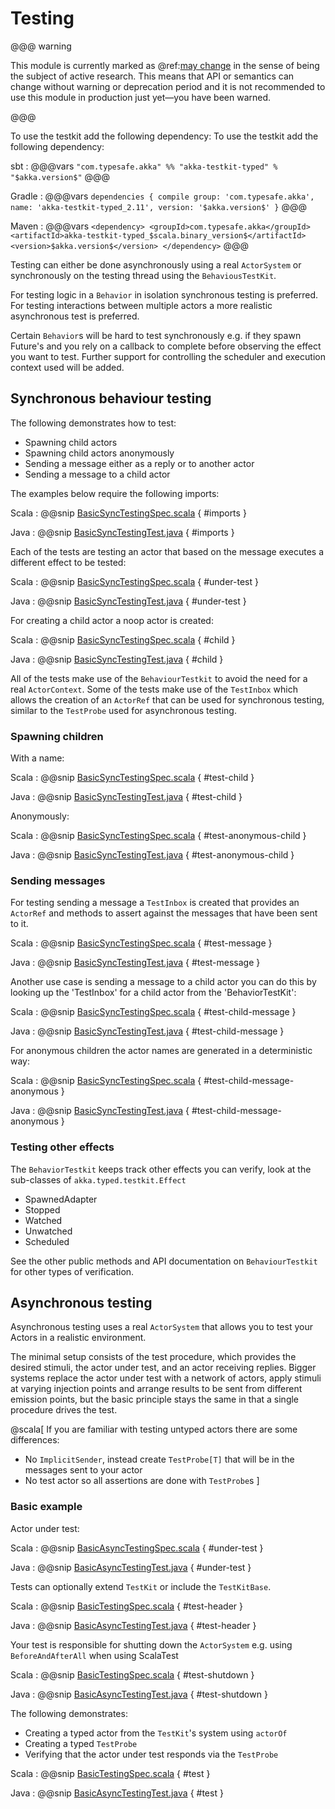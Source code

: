 # Testing 

@@@ warning

This module is currently marked as @ref:[may change](common/may-change.md) in the sense
  of being the subject of active research. This means that API or semantics can
  change without warning or deprecation period and it is not recommended to use
  this module in production just yet—you have been warned.
  
  
@@@

To use the testkit add the following dependency:
To use the testkit add the following dependency:

sbt
:   @@@vars
    ```
    "com.typesafe.akka" %% "akka-testkit-typed" % "$akka.version$"
    ```
    @@@

Gradle
:   @@@vars
    ```
    dependencies {
      compile group: 'com.typesafe.akka', name: 'akka-testkit-typed_2.11', version: '$akka.version$'
    }
    ```
    @@@

Maven
:   @@@vars
    ```
    <dependency>
      <groupId>com.typesafe.akka</groupId>
      <artifactId>akka-testkit-typed_$scala.binary_version$</artifactId>
      <version>$akka.version$</version>
    </dependency>
    ```
    @@@
    
Testing can either be done asynchronously using a real `ActorSystem` or synchronously on the testing thread using the `BehaviousTestKit`.  

For testing logic in a `Behavior` in isolation synchronous testing is preferred. For testing interactions between multiple
actors a more realistic asynchronous test is preferred. 

Certain `Behavior`s will be hard to test synchronously e.g. if they spawn Future's and you rely on a callback to complete
before observing the effect you want to test. Further support for controlling the scheduler and execution context used
will be added.
    
## Synchronous behaviour testing

The following demonstrates how to test:

* Spawning child actors
* Spawning child actors anonymously
* Sending a message either as a reply or to another actor
* Sending a message to a child actor

The examples below require the following imports:

Scala
:  @@snip [BasicSyncTestingSpec.scala]($akka$/akka-actor-typed-tests/src/test/scala/docs/akka/typed/testing/sync/BasicSyncTestingSpec.scala) { #imports }

Java
:  @@snip [BasicSyncTestingTest.java]($akka$/akka-actor-typed-tests/src/test/java/jdocs/akka/typed/testing/sync/BasicSyncTestingTest.java) { #imports }

Each of the tests are testing an actor that based on the message executes a different effect to be tested:

Scala
:  @@snip [BasicSyncTestingSpec.scala]($akka$/akka-actor-typed-tests/src/test/scala/docs/akka/typed/testing/sync/BasicSyncTestingSpec.scala) { #under-test }

Java
:  @@snip [BasicSyncTestingTest.java]($akka$/akka-actor-typed-tests/src/test/java/jdocs/akka/typed/testing/sync/BasicSyncTestingTest.java) { #under-test }

For creating a child actor a noop actor is created:


Scala
:  @@snip [BasicSyncTestingSpec.scala]($akka$/akka-actor-typed-tests/src/test/scala/docs/akka/typed/testing/sync/BasicSyncTestingSpec.scala) { #child }

Java
:  @@snip [BasicSyncTestingTest.java]($akka$/akka-actor-typed-tests/src/test/java/jdocs/akka/typed/testing/sync/BasicSyncTestingTest.java) { #child }

All of the tests make use of the `BehaviourTestkit` to avoid the need for a real `ActorContext`. Some of the tests
make use of the `TestInbox` which allows the creation of an `ActorRef` that can be used for synchronous testing, similar to the
`TestProbe` used for asynchronous testing.


### Spawning children

With a name: 

Scala
:  @@snip [BasicSyncTestingSpec.scala]($akka$/akka-actor-typed-tests/src/test/scala/docs/akka/typed/testing/sync/BasicSyncTestingSpec.scala) { #test-child }

Java
:  @@snip [BasicSyncTestingTest.java]($akka$/akka-actor-typed-tests/src/test/java/jdocs/akka/typed/testing/sync/BasicSyncTestingTest.java) { #test-child } 

Anonymously:

Scala
:  @@snip [BasicSyncTestingSpec.scala]($akka$/akka-actor-typed-tests/src/test/scala/docs/akka/typed/testing/sync/BasicSyncTestingSpec.scala) { #test-anonymous-child }

Java
:  @@snip [BasicSyncTestingTest.java]($akka$/akka-actor-typed-tests/src/test/java/jdocs/akka/typed/testing/sync/BasicSyncTestingTest.java) { #test-anonymous-child } 

### Sending messages

For testing sending a message a `TestInbox` is created that provides an `ActorRef` and methods to assert against the
messages that have been sent to it.

Scala
:  @@snip [BasicSyncTestingSpec.scala]($akka$/akka-actor-typed-tests/src/test/scala/docs/akka/typed/testing/sync/BasicSyncTestingSpec.scala) { #test-message }

Java
:  @@snip [BasicSyncTestingTest.java]($akka$/akka-actor-typed-tests/src/test/java/jdocs/akka/typed/testing/sync/BasicSyncTestingTest.java) { #test-message } 

Another use case is sending a message to a child actor you can do this by looking up the 'TestInbox' for
a child actor from the 'BehaviorTestKit':

Scala
:  @@snip [BasicSyncTestingSpec.scala]($akka$/akka-actor-typed-tests/src/test/scala/docs/akka/typed/testing/sync/BasicSyncTestingSpec.scala) { #test-child-message }

Java
:  @@snip [BasicSyncTestingTest.java]($akka$/akka-actor-typed-tests/src/test/java/jdocs/akka/typed/testing/sync/BasicSyncTestingTest.java) { #test-child-message } 

For anonymous children the actor names are generated in a deterministic way:

Scala
:  @@snip [BasicSyncTestingSpec.scala]($akka$/akka-actor-typed-tests/src/test/scala/docs/akka/typed/testing/sync/BasicSyncTestingSpec.scala) { #test-child-message-anonymous }

Java
:  @@snip [BasicSyncTestingTest.java]($akka$/akka-actor-typed-tests/src/test/java/jdocs/akka/typed/testing/sync/BasicSyncTestingTest.java) { #test-child-message-anonymous } 

### Testing other effects

The `BehaviorTestkit` keeps track other effects you can verify, look at the sub-classes of `akka.typed.testkit.Effect`
 
 * SpawnedAdapter
 * Stopped
 * Watched
 * Unwatched
 * Scheduled
 
See the other public methods and API documentation on `BehaviourTestkit` for other types of verification.
   
## Asynchronous testing

Asynchronous testing uses a real `ActorSystem` that allows you to test your Actors in a realistic environment. 

The minimal setup consists of the test procedure, which provides the desired stimuli, the actor under test, 
and an actor receiving replies. Bigger systems replace the actor under test with a network of actors, apply stimuli 
at varying injection points and arrange results to be sent from different emission points, but the basic principle stays 
the same in that a single procedure drives the test.

@scala[
If you are familiar with testing untyped actors there are some differences:

* No `ImplicitSender`, instead create `TestProbe[T]` that will be in the messages sent to your actor
* No test actor so all assertions are done with `TestProbe`s
]

### Basic example

Actor under test:

Scala
:  @@snip [BasicAsyncTestingSpec.scala]($akka$/akka-actor-typed-tests/src/test/scala/docs/akka/typed/testing/async/BasicAsyncTestingSpec.scala) { #under-test }

Java
:  @@snip [BasicAsyncTestingTest.java]($akka$/akka-actor-typed-tests/src/test/java/jdocs/akka/typed/testing/async/BasicAsyncTestingTest.java) { #under-test } 

Tests can optionally extend `TestKit` or include the `TestKitBase`. 

Scala
:  @@snip [BasicTestingSpec.scala]($akka$/akka-actor-typed-tests/src/test/scala/docs/akka/typed/testing/async/BasicAsyncTestingSpec.scala) { #test-header }

Java
:  @@snip [BasicAsyncTestingTest.java]($akka$/akka-actor-typed-tests/src/test/java/jdocs/akka/typed/testing/async/BasicAsyncTestingTest.java) { #test-header } 

Your test is responsible for shutting down the `ActorSystem` e.g. using `BeforeAndAfterAll` when using ScalaTest

Scala
:  @@snip [BasicTestingSpec.scala]($akka$/akka-actor-typed-tests/src/test/scala/docs/akka/typed/testing/async/BasicAsyncTestingSpec.scala) { #test-shutdown }

Java
:  @@snip [BasicAsyncTestingTest.java]($akka$/akka-actor-typed-tests/src/test/java/jdocs/akka/typed/testing/async/BasicAsyncTestingTest.java) { #test-shutdown } 

The following demonstrates:

* Creating a typed actor from the `TestKit`'s system using `actorOf`
* Creating a typed `TestProbe` 
* Verifying that the actor under test responds via the `TestProbe`

Scala
:  @@snip [BasicTestingSpec.scala]($akka$/akka-actor-typed-tests/src/test/scala/docs/akka/typed/testing/async/BasicAsyncTestingSpec.scala) { #test }

Java
:  @@snip [BasicAsyncTestingTest.java]($akka$/akka-actor-typed-tests/src/test/java/jdocs/akka/typed/testing/async/BasicAsyncTestingTest.java) { #test } 

